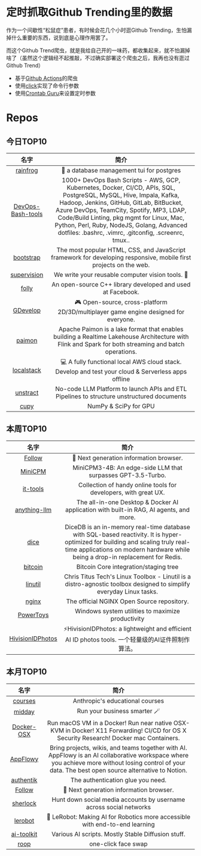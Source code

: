 # 定时抓取Github Trending里的数据

作为一个间歇性“松鼠症”患者，有时候会花几个小时逛Github Trending，生怕漏掉什么重要的东西，说到底是心理作用罢了。

而这个Github Trend爬虫，就是我给自己开的一味药，都收集起来，就不怕漏掉啥了（虽然这个逻辑经不起推敲，不过确实部署这个爬虫之后，我再也没有逛过Github Trend）

* 基于[Github Actions](https://docs.github.com/en/actions)的爬虫
* 使用[click](https://github.com/pallets/click)实现了命令行参数
* 使用[Crontab Guru](https://crontab.guru/)来设置定时参数

# Repos
## 今日TOP10 
<!-- START OF DAILY_TOP10_REPOS -->
| 名字 | 简介 |
| :----: | :----: |
| [rainfrog](https://github.com/achristmascarl/rainfrog) | 🐸 a database management tui for postgres |
| [DevOps-Bash-tools](https://github.com/HariSekhon/DevOps-Bash-tools) | 1000+ DevOps Bash Scripts - AWS, GCP, Kubernetes, Docker, CI/CD, APIs, SQL, PostgreSQL, MySQL, Hive, Impala, Kafka, Hadoop, Jenkins, GitHub, GitLab, BitBucket, Azure DevOps, TeamCity, Spotify, MP3, LDAP, Code/Build Linting, pkg mgmt for Linux, Mac, Python, Perl, Ruby, NodeJS, Golang, Advanced dotfiles: .bashrc, .vimrc, .gitconfig, .screenrc, tmux.. |
| [bootstrap](https://github.com/twbs/bootstrap) | The most popular HTML, CSS, and JavaScript framework for developing responsive, mobile first projects on the web. |
| [supervision](https://github.com/roboflow/supervision) | We write your reusable computer vision tools. 💜 |
| [folly](https://github.com/facebook/folly) | An open-source C++ library developed and used at Facebook. |
| [GDevelop](https://github.com/4ian/GDevelop) | 🎮 Open-source, cross-platform 2D/3D/multiplayer game engine designed for everyone. |
| [paimon](https://github.com/apache/paimon) | Apache Paimon is a lake format that enables building a Realtime Lakehouse Architecture with Flink and Spark for both streaming and batch operations. |
| [localstack](https://github.com/localstack/localstack) | 💻 A fully functional local AWS cloud stack. Develop and test your cloud & Serverless apps offline |
| [unstract](https://github.com/Zipstack/unstract) | No-code LLM Platform to launch APIs and ETL Pipelines to structure unstructured documents |
| [cupy](https://github.com/cupy/cupy) | NumPy & SciPy for GPU |
<!-- END OF DAILY_TOP10_REPOS -->

## 本周TOP10
<!-- START OF WEEKLY_TOP10_REPOS -->
| 名字 | 简介 |
| :----: | :----: |
| [Follow](https://github.com/RSSNext/Follow) | 🧡 Next generation information browser. |
| [MiniCPM](https://github.com/OpenBMB/MiniCPM) | MiniCPM3-4B: An edge-side LLM that surpasses GPT-3.5-Turbo. |
| [it-tools](https://github.com/CorentinTh/it-tools) | Collection of handy online tools for developers, with great UX. |
| [anything-llm](https://github.com/Mintplex-Labs/anything-llm) | The all-in-one Desktop & Docker AI application with built-in RAG, AI agents, and more. |
| [dice](https://github.com/DiceDB/dice) | DiceDB is an in-memory real-time database with SQL-based reactivity. It is hyper-optimized for building and scaling truly real-time applications on modern hardware while being a drop-in replacement for Redis. |
| [bitcoin](https://github.com/bitcoin/bitcoin) | Bitcoin Core integration/staging tree |
| [linutil](https://github.com/ChrisTitusTech/linutil) | Chris Titus Tech's Linux Toolbox - Linutil is a distro-agnostic toolbox designed to simplify everyday Linux tasks. |
| [nginx](https://github.com/nginx/nginx) | The official NGINX Open Source repository. |
| [PowerToys](https://github.com/microsoft/PowerToys) | Windows system utilities to maximize productivity |
| [HivisionIDPhotos](https://github.com/Zeyi-Lin/HivisionIDPhotos) | ⚡️HivisionIDPhotos: a lightweight and efficient AI ID photos tools. 一个轻量级的AI证件照制作算法。 |
<!-- END OF WEEKLY_TOP10_REPOS -->

## 本月TOP10
<!-- START OF MONTHLY_TOP10_REPOS -->
| 名字 | 简介 |
| :----: | :----: |
| [courses](https://github.com/anthropics/courses) | Anthropic's educational courses |
| [midday](https://github.com/midday-ai/midday) | Run your business smarter 🪄 |
| [Docker-OSX](https://github.com/sickcodes/Docker-OSX) | Run macOS VM in a Docker! Run near native OSX-KVM in Docker! X11 Forwarding! CI/CD for OS X Security Research! Docker mac Containers. |
| [AppFlowy](https://github.com/AppFlowy-IO/AppFlowy) | Bring projects, wikis, and teams together with AI. AppFlowy is an AI collaborative workspace where you achieve more without losing control of your data. The best open source alternative to Notion. |
| [authentik](https://github.com/goauthentik/authentik) | The authentication glue you need. |
| [Follow](https://github.com/RSSNext/Follow) | 🧡 Next generation information browser. |
| [sherlock](https://github.com/sherlock-project/sherlock) | Hunt down social media accounts by username across social networks |
| [lerobot](https://github.com/huggingface/lerobot) | 🤗 LeRobot: Making AI for Robotics more accessible with end-to-end learning |
| [ai-toolkit](https://github.com/ostris/ai-toolkit) | Various AI scripts. Mostly Stable Diffusion stuff. |
| [roop](https://github.com/s0md3v/roop) | one-click face swap |
<!-- END OF MONTHLY_TOP10_REPOS -->
